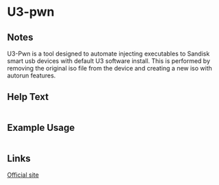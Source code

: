 # U3-pwn

Notes
-------
U3-Pwn is a tool designed to automate injecting executables to Sandisk smart usb devices with default U3 software install. 
This is performed by removing the original iso file from the device and creating a new iso with autorun features.

Help Text
-------
```

```

Example Usage
-------


```

```

Links
-------
[Official site](http://www.nullsecurity.net/tools/backdoor.html)
